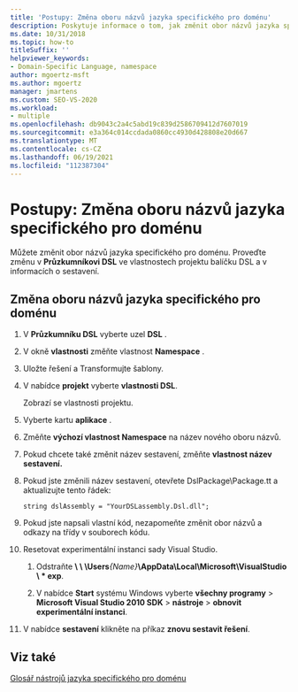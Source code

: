 ```yaml
---
title: 'Postupy: Změna oboru názvů jazyka specifického pro doménu'
description: Poskytuje informace o tom, jak změnit obor názvů jazyka specifického pro doménu.
ms.date: 10/31/2018
ms.topic: how-to
titleSuffix: ''
helpviewer_keywords:
- Domain-Specific Language, namespace
author: mgoertz-msft
ms.author: mgoertz
manager: jmartens
ms.custom: SEO-VS-2020
ms.workload:
- multiple
ms.openlocfilehash: db9043c2a4c5abd19c839d2586709412d7607019
ms.sourcegitcommit: e3a364c014ccdada0860cc4930d428808e20d667
ms.translationtype: MT
ms.contentlocale: cs-CZ
ms.lasthandoff: 06/19/2021
ms.locfileid: "112387304"
---
```

# <a name="how-to-change-the-namespace-of-a-domain-specific-language"></a>Postupy: Změna oboru názvů jazyka specifického pro doménu

Můžete změnit obor názvů jazyka specifického pro doménu. Proveďte změnu v **Průzkumníkovi DSL** ve vlastnostech projektu balíčku DSL a v informacích o sestavení.

## <a name="to-change-the-namespace-of-a-domain-specific-language"></a>Změna oboru názvů jazyka specifického pro doménu

1. V **Průzkumníku DSL** vyberte uzel **DSL** .

2. V okně **vlastnosti** změňte vlastnost **Namespace** .

3. Uložte řešení a Transformujte šablony.

4. V nabídce **projekt** vyberte **vlastnosti DSL**.

   Zobrazí se vlastnosti projektu.

5. Vyberte kartu **aplikace** .

6. Změňte **výchozí vlastnost Namespace** na název nového oboru názvů.

7. Pokud chcete také změnit název sestavení, změňte **vlastnost název sestavení.**

8. Pokud jste změnili název sestavení, otevřete DslPackage\Package.tt a aktualizujte tento řádek:

   `string dslAssembly = "YourDSLassembly.Dsl.dll";`

9. Pokud jste napsali vlastní kód, nezapomeňte změnit obor názvů a odkazy na třídy v souborech kódu.

10. Resetovat experimentální instanci sady Visual Studio.

    1. Odstraňte **\ \\ \Users**_{Name}_**\AppData\Local\Microsoft\VisualStudio \\ \* exp**.

    2. V nabídce **Start** systému Windows vyberte **všechny programy**  >  **Microsoft Visual Studio 2010 SDK**  >  **nástroje**  >  **obnovit experimentální instanci**.

11. V nabídce **sestavení** klikněte na příkaz **znovu sestavit řešení**.

## <a name="see-also"></a>Viz také

[Glosář nástrojů jazyka specifického pro doménu](/previous-versions/bb126564(v=vs.100))